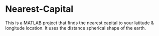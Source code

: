 # Nearest-Capital
This is a MATLAB project that finds the nearest capital to your latitude &amp; longitude location. It uses the distance spherical shape of the earth. 
